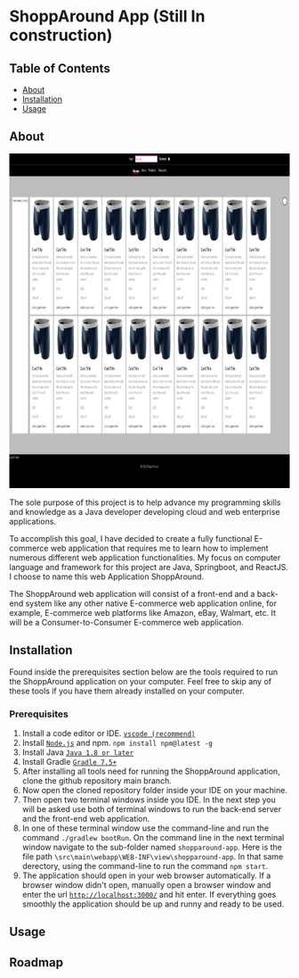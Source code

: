 # ShoppAround App (Still In construction)

## Table of Contents

- [About](#about)
- [Installation](#installation)
- [Usage](#usage)

## About

<img src="https://github.com/DanmarGreen0/ShoppAround/blob/main/project_preview_images/home_page.png"  height="600" />




The sole purpose of this project is to help advance my programming skills and knowledge as a Java developer developing cloud and web enterprise applications. 

To accomplish this goal, I have decided to create a fully functional E-commerce web application that requires me to learn how to implement numerous different web application functionalities. My focus on computer language and framework for this project are Java, Springboot, and ReactJS. I choose to name this web Application ShoppAround.

The ShoppAround web application will consist of a front-end and a back-end system like any other native E-commerce web application online, for example, E-commerce web platforms like Amazon, eBay, Walmart, etc. It will be a Consumer-to-Consumer E-commerce web application.

## Installation 
Found inside the prerequisites section below are the tools required to run the ShoppAround application on your computer. Feel free to skip any of these tools if you have them already installed on your computer.
### Prerequisites
1. Install a code editor or IDE. [`vscode (recommend)`](https://code.visualstudio.com/download)
2. Install [`Node.js`](https://nodejs.org/en/download) and npm.
`npm install npm@latest -g`
3. Install Java [`Java 1.8 or later`](https://gradle.org/install/) 
4. Install Gradle [`Gradle 7.5+`](https://gradle.org/install/)
5. After installing all tools need for running the ShoppAround application, clone the github repository main branch.
6. Now open the cloned repository folder inside your IDE on your machine. 
7. Then open two terminal windows inside you IDE. In the next step you will be asked use both of terminal windows to run the back-end server and the front-end web application.
8. In one of these terminal window use the command-line and run the command `./gradlew bootRun`. On the command line in the next terminal window navigate to the sub-folder named `shopparound-app`. Here is the file path `\src\main\webapp\WEB-INF\view\shopparound-app`. In that same derectory, using the command-line to run the command `npm start`.
9. The application should open in your web browser automatically. If a browser window didn't open, manually open a browser window and enter the url [`http://localhost:3000/`](http://localhost:3000/) and hit enter. If everything goes smoothly the application should be up and runny and ready to be used. 

## Usage
## Roadmap
